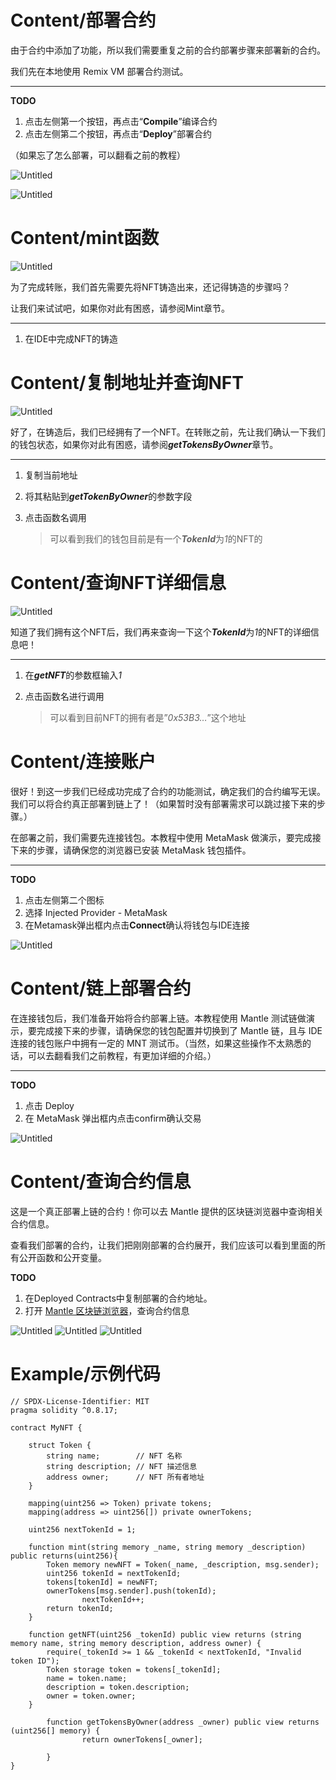 # Content/部署合约

由于合约中添加了功能，所以我们需要重复之前的合约部署步骤来部署新的合约。

我们先在本地使用 Remix VM 部署合约测试。

---

**TODO**

1. 点击左侧第一个按钮，再点击“**Compile**”编译合约
2. 点击左侧第二个按钮，再点击“**Deploy**”部署合约

（如果忘了怎么部署，可以翻看之前的教程）

![Untitled](./img/1-1.png)

![Untitled](./img/1-2.png)


# Content/mint函数

![Untitled](./img/1-3.png)

为了完成转账，我们首先需要先将NFT铸造出来，还记得铸造的步骤吗？

让我们来试试吧，如果你对此有困惑，请参阅Mint章节。

---

1. 在IDE中完成NFT的铸造

# Content/复制地址并查询NFT

![Untitled](./img/1-4.png)

好了，在铸造后，我们已经拥有了一个NFT。在转账之前，先让我们确认一下我们的钱包状态，如果你对此有困惑，请参阅***getTokensByOwner***章节。

---

1. 复制当前地址
2. 将其粘贴到***getTokenByOwner***的参数字段
3. 点击函数名调用
    
    > 可以看到我们的钱包目前是有一个***TokenId***为*1*的NFT的
    > 

# Content/查询NFT详细信息

![Untitled](./img/1-5.png)


知道了我们拥有这个NFT后，我们再来查询一下这个***TokenId***为*1*的NFT的详细信息吧！

---

1. 在***getNFT***的参数框输入*1*
2. 点击函数名进行调用
    
    > 可以看到目前NFT的拥有者是”*0x53B3…*”这个地址
    > 

# Content/连接账户

很好！到这一步我们已经成功完成了合约的功能测试，确定我们的合约编写无误。我们可以将合约真正部署到链上了！（如果暂时没有部署需求可以跳过接下来的步骤。）

在部署之前，我们需要先连接钱包。本教程中使用 MetaMask 做演示，要完成接下来的步骤，请确保您的浏览器已安装 MetaMask 钱包插件。

---

**TODO**

1. 点击左侧第二个图标
2. 选择 Injected Provider - MetaMask
3. 在Metamask弹出框内点击**Connect**确认将钱包与IDE连接

![Untitled](./img/1-6.png)

# Content/链上部署合约

在连接钱包后，我们准备开始将合约部署上链。本教程使用 Mantle 测试链做演示，要完成接下来的步骤，请确保您的钱包配置并切换到了 Mantle 链，且与 IDE 连接的钱包账户中拥有一定的 MNT 测试币。（当然，如果这些操作不太熟悉的话，可以去翻看我们之前教程，有更加详细的介绍。）

---

**TODO**

1. 点击 Deploy
2. 在 MetaMask 弹出框内点击confirm确认交易

![Untitled](./img/1-7.png)


# Content/查询合约信息

这是一个真正部署上链的合约！你可以去 Mantle 提供的区块链浏览器中查询相关合约信息。 

查看我们部署的合约，让我们把刚刚部署的合约展开，我们应该可以看到里面的所有公开函数和公开变量。

**TODO**

1. 在Deployed Contracts中复制部署的合约地址。
2. 打开 [Mantle 区块链浏览器](https://explorer.testnet.mantle.xyz/)，查询合约信息

![Untitled](./img/1-8.png)
![Untitled](./img/1-9.png)
![Untitled](./img/1-10.png)

# Example/示例代码

```solidity
// SPDX-License-Identifier: MIT
pragma solidity ^0.8.17;

contract MyNFT {
    
    struct Token {
        string name;        // NFT 名称
        string description; // NFT 描述信息
        address owner;      // NFT 所有者地址
    }
    
    mapping(uint256 => Token) private tokens;
    mapping(address => uint256[]) private ownerTokens;

    uint256 nextTokenId = 1;
    
    function mint(string memory _name, string memory _description) public returns(uint256){ 
        Token memory newNFT = Token(_name, _description, msg.sender);
        uint256 tokenId = nextTokenId;
        tokens[tokenId] = newNFT;
        ownerTokens[msg.sender].push(tokenId);
				nextTokenId++;
        return tokenId;
    }

    function getNFT(uint256 _tokenId) public view returns (string memory name, string memory description, address owner) {
        require(_tokenId >= 1 && _tokenId < nextTokenId, "Invalid token ID");
        Token storage token = tokens[_tokenId];
        name = token.name;
        description = token.description;
        owner = token.owner;
    }

		function getTokensByOwner(address _owner) public view returns (uint256[] memory) {
				return ownerTokens[_owner];

		}
}
```